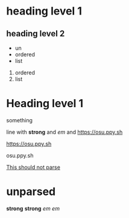 # heading level 1
## heading level 2

- un
- ordered
- list

1. ordered
1. list

Heading level 1
===============
something

line with **strong** and _em_ and https://osu.ppy.sh

https://osu.ppy.sh

osu.ppy.sh

[This should not parse](https://osu.ppy.sh)

<h1>unparsed</h1>

<script>alert('haha')</script>

**strong**
__strong__
*em*
_em_
